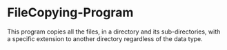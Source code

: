 # FileCopying-Program
 This program copies all the files, in a directory and its sub-directories, with a specific extension to another directory regardless of the data type.
